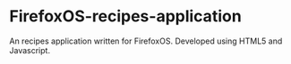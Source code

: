FirefoxOS-recipes-application
=============================

An recipes application written for FirefoxOS. Developed using HTML5 and Javascript.
